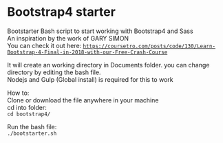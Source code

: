 # Bootstrap4 starter 
Bootstarter
Bash script to start working with Bootstrap4 and Sass <br/>
An inspiration by the work of GARY SIMON <br/>
You can check it out here:
<code>https://coursetro.com/posts/code/130/Learn-Bootstrap-4-Final-in-2018-with-our-Free-Crash-Course</code>

It will create an working directory in Documents folder.
you can change directory by editing the bash file.<br/>
Nodejs and Gulp (Global install) is required for this to work

How to:<br/>
Clone or download the file anywhere in your machine<br/>
cd into folder:<br/>
<code>cd bootstrap4/</code><br/>

Run the bash file:<br/>
<code>./bootstarter.sh</code>



